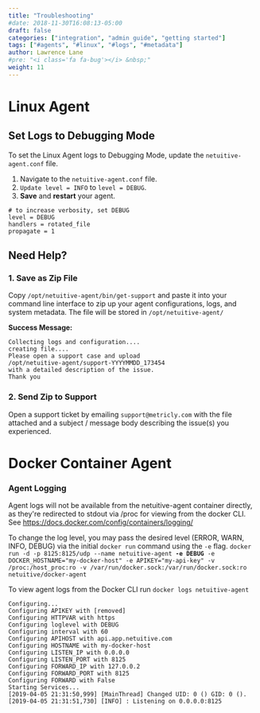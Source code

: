 ```yaml
---
title: "Troubleshooting"
#date: 2018-11-30T16:08:13-05:00
draft: false
categories: ["integration", "admin guide", "getting started"]
tags: ["#agents", "#linux", "#logs", "#metadata"]
author: Lawrence Lane
#pre: "<i class='fa fa-bug'></i> &nbsp;"
weight: 11
---
```

# Linux Agent
##  Set Logs to Debugging Mode
To set the Linux Agent logs to Debugging Mode, update the `netuitive-agent.conf` file.

1. Navigate to the `netuitive-agent.conf` file.
2. `Update level = INFO` to `level = DEBUG`.
3. **Save** and **restart** your agent.

```
# to increase verbosity, set DEBUG
level = DEBUG
handlers = rotated_file
propagate = 1
```

## Need Help?
### 1. Save as Zip File

Copy `/opt/netuitive-agent/bin/get-support` and paste it into your command line interface to zip up your agent configurations, logs, and system metadata. The file will be stored in `/opt/netuitive-agent/`

**Success Message:**
```
Collecting logs and configuration....
creating file....
Please open a support case and upload
/opt/netuitive-agent/support-YYYYMMDD_173454
with a detailed description of the issue.
Thank you
```

### 2. Send Zip to Support

 Open a support ticket by emailing `support@metricly.com` with the file attached and a subject / message body describing the issue(s) you experienced.
 
 
 # Docker Container Agent
 ### Agent Logging
Agent logs will not be available from the netuitive-agent container directly, as they're redirected to stdout via /proc for viewing from the docker CLI. See https://docs.docker.com/config/containers/logging/

To change the log level, you may pass the desired level (ERROR, WARN, INFO, DEBUG) via the initial `docker run` command using the `-e` flag.
`docker run -d -p 8125:8125/udp --name netuitive-agent `**`-e DEBUG`**` -e DOCKER_HOSTNAME="my-docker-host" -e APIKEY="my-api-key" -v /proc:/host_proc:ro -v /var/run/docker.sock:/var/run/docker.sock:ro netuitive/docker-agent`


To view agent logs from the Docker CLI run `docker logs netuitive-agent`
```
Configuring...
Configuring APIKEY with [removed]
Configuring HTTPVAR with https
Configuring loglevel with DEBUG
Configuring interval with 60
Configuring APIHOST with api.app.netuitive.com
Configuring HOSTNAME with my-docker-host
Configuring LISTEN_IP with 0.0.0.0
Configuring LISTEN_PORT with 8125
Configuring FORWARD_IP with 127.0.0.2
Configuring FORWARD_PORT with 8125
Configuring FORWARD with False
Starting Services...
[2019-04-05 21:31:50,999] [MainThread] Changed UID: 0 () GID: 0 ().
[2019-04-05 21:31:51,730] [INFO] : Listening on 0.0.0.0:8125
```
